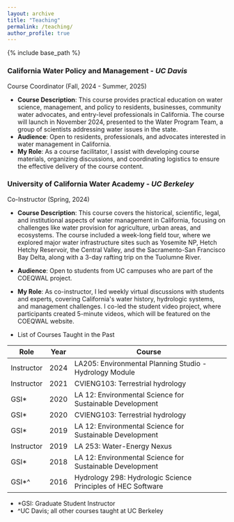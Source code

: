 ```yaml
---
layout: archive
title: "Teaching"
permalink: /teaching/
author_profile: true
---
```


{% include base_path %}

### California Water Policy and Management - _UC Davis_
Course Coordinator (Fall, 2024 - Summer, 2025)
*	**Course Description**:
This course provides practical education on water science, management, and policy to residents, businesses, community water advocates, and entry-level professionals in California. The course will launch in November 2024, presented to the Water Program Team, a group of scientists addressing water issues in the state.
* **Audience**:
Open to residents, professionals, and advocates interested in water management in California.
* **My Role**:
As a course facilitator, I assist with developing course materials, organizing discussions, and coordinating logistics to ensure the effective delivery of the course content.

### University of California Water Academy - _UC Berkeley_
Co-Instructor (Spring, 2024)
*	**Course Description**:
This course covers the historical, scientific, legal, and institutional aspects of water management in California, focusing on challenges like water provision for agriculture, urban areas, and ecosystems. The course included a week-long field tour, where we explored major water infrastructure sites such as Yosemite NP, Hetch Hetchy Reservoir, the Central Valley, and the Sacramento-San Francisco Bay Delta, along with a 3-day rafting trip on the Tuolumne River.
* **Audience**:
Open to students from UC campuses who are part of the COEQWAL project.
* **My Role**:
As co-instructor, I led weekly virtual discussions with students and experts, covering California's water history, hydrologic systems, and management challenges. I co-led the student video project, where participants created 5-minute videos, which will be featured on the COEQWAL website.

* List of Courses Taught in the Past

| Role             | Year   | Course                                                       |
| --------         | ------ | ------------------------------------------------------------ |
| Instructor       | 2024   | LA205: Environmental Planning Studio - Hydrology Module      |
| Instructor       | 2021   | CVIENG103: Terrestrial hydrology                             |
| GSI*             | 2020   | LA 12: Environmental Science for Sustainable Development     |
| GSI*             | 2020   | CVIENG103: Terrestrial hydrology                             |
| GSI*             | 2019   | LA 12: Environmental Science for Sustainable Development     |
| Instructor       | 2019   | LA 253: Water-Energy Nexus                                   |
| GSI*             | 2018   | LA 12: Environmental Science for Sustainable Development     |
| GSI*^            | 2016   | Hydrology 298: Hydrologic Science Principles of HEC Software |

* *GSI: Graduate Student Instructor
* ^UC Davis; all other courses taught at UC Berkeley
